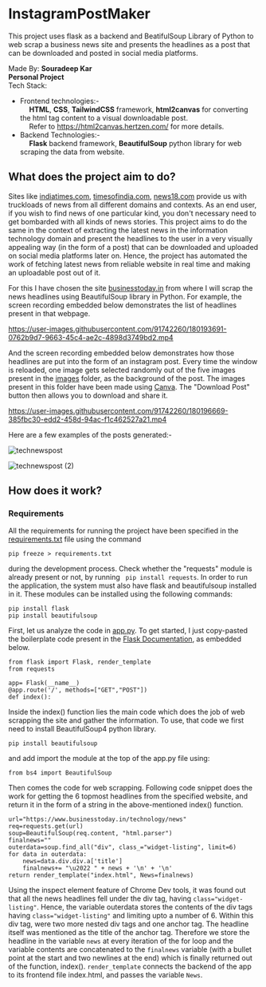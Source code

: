# InstagramPostMaker

This project uses flask as a backend and BeatifulSoup Library of Python to web scrap a business news site and presents the headlines as a post that can be downloaded and posted in social media platforms.  

Made By: **Souradeep Kar**  
**Personal Project**  
Tech Stack:   
* Frontend technologies:-  
&emsp; **HTML**, **CSS**, **TailwindCSS** framework, **html2canvas**  for converting the html tag content to a visual downloadable post.  
&emsp; Refer to https://html2canvas.hertzen.com/ for more details.  
* Backend Technologies:-  
&emsp; **Flask** backend framework, **BeautifulSoup** python library for web scraping the data from website.  
  
## What does the project aim to do? ##  
  
Sites like [indiatimes.com](https://indiatimes.com), [timesofindia.com](https://timesofindia.com), [news18.com](https://news18.com) provide us with truckloads of news from all different domains and contexts. As an end user, if you wish to find news of one particular kind, you don't necessary need to get bombarded with all kinds of news stories. This project aims to do the same in the context of extracting the latest news in the information technology domain and present the headlines to the user in a very visually appealing way (in the form of a post) that can be downloaded and uploaded on social media platforms later on. Hence, the project has automated the work of fetching latest news from reliable website in real time and making an uploadable post out of it. 
  
For this I have chosen the site [businesstoday.in](https://www.businesstoday.in/technology/news) from where I will scrap the news headlines using BeautifulSoup library in Python. For example, the screen recording embedded below demonstrates the list of headlines present in that webpage.



https://user-images.githubusercontent.com/91742260/180193691-0762b9d7-9663-45c4-ae2c-4898d3749bd2.mp4  
  
And the screen recording embedded below demonstrates how those headlines are put into the form of an instagram post. Every time the window is reloaded, one image gets selected randomly out of the five images present in the [images](https://github.com/souradeep852/InstagramPostMaker/tree/main/static/images/) folder, as the background of the post. The images present in this folder have been made using [Canva](https://canva.com). The "Download Post" button then allows you to download and share it.

  
  


https://user-images.githubusercontent.com/91742260/180196669-385fbc30-edd2-458d-94ac-f1c462527a21.mp4
  
Here are a few examples of the posts generated:-

![technewspost](https://user-images.githubusercontent.com/91742260/180197465-4c514858-940b-48a3-b77b-b6e94c67d782.jpg)

![technewspost (2)](https://user-images.githubusercontent.com/91742260/180197820-c5789a74-42d6-44c9-8794-5a6b142fc1fe.jpg)


  
 ## How does it work? ##
 ### Requirements ###
 All the requirements for running the project have been specified in the [requirements.txt](requirements.txt) file using the command 
 ```
 pip freeze > requirements.txt 
 ```
 during the development process. Check whether the "requests" module is already present or not, by running ``` pip install requests```. 
 In order to run the application, the system must also have flask and beautifulsoup installed in it. These modules can be installed using the following commands:
 ```
 pip install flask
 pip install beautifulsoup
 ```
 First, let us analyze the code in [app.py](app.py). To get started, I just copy-pasted the boilerplate code present in the [Flask Documentation](https://flask.palletsprojects.com/en/2.1.x/quickstart/), as embedded below.
   
 ```
from flask import Flask, render_template
from requests

app= Flask(__name__)
@app.route('/', methods=["GET","POST"])
def index():
```

Inside the index() function lies the main code which does the job of web scrapping the site and gather the information. To use, that code we first need to install BeautifulSoup4 python library.
```
pip install beautifulsoup
```
and add import the module at the top of the app.py file using:
```
from bs4 import BeautifulSoup
```
Then comes the code for web scrapping. Following code snippet does the work for getting the 6 topmost headlines from the specified website, and return it in the form of a string in the above-mentioned index() function.
```
url="https://www.businesstoday.in/technology/news"
req=requests.get(url)
soup=BeautifulSoup(req.content, "html.parser")
finalnews=""
outerdata=soup.find_all("div", class_="widget-listing", limit=6)
for data in outerdata:
    news=data.div.div.a['title']
    finalnews+= "\u2022 " + news + '\n' + '\n'
return render_template("index.html", News=finalnews)
```
Using the inspect element feature of Chrome Dev tools, it was found out that all the news headlines fell under the div tag, having ```class="widget-listing"```. Hence, the  variable outerdata stores the contents of the div tags having ```class="widget-listing"``` and limiting upto a number of 6. Within this div tag, were two more nested div tags and one anchor tag. The headline itself was mentioned as the title of the anchor tag. Therefore we store the headline in the variable ```news``` at every iteration of the for loop and the variable contents are concatenated to the ```finalnews``` variable (with a bullet point at the start and two newlines at the end) which is finally returned out of the function, index(). ```render_template``` connects the backend of the app to its frontend file index.html, and passes the variable ```News```.

